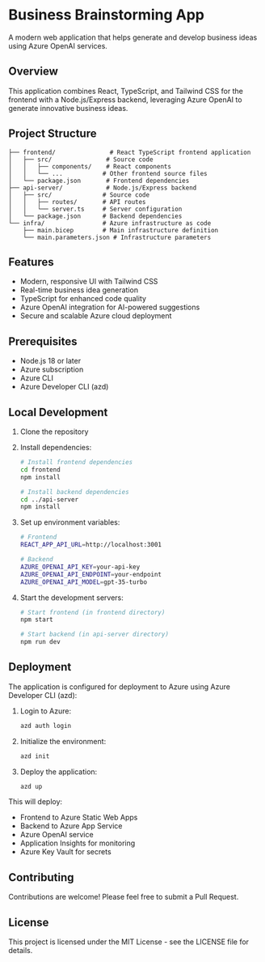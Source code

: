 # Business Brainstorming App

A modern web application that helps generate and develop business ideas using Azure OpenAI services.

## Overview

This application combines React, TypeScript, and Tailwind CSS for the frontend with a Node.js/Express backend, leveraging Azure OpenAI to generate innovative business ideas.

## Project Structure

```
├── frontend/               # React TypeScript frontend application
│   ├── src/               # Source code
│   │   ├── components/    # React components
│   │   └── ...           # Other frontend source files
│   └── package.json       # Frontend dependencies
├── api-server/            # Node.js/Express backend
│   ├── src/              # Source code
│   │   ├── routes/       # API routes
│   │   └── server.ts     # Server configuration
│   └── package.json      # Backend dependencies
└── infra/                # Azure infrastructure as code
    ├── main.bicep        # Main infrastructure definition
    └── main.parameters.json # Infrastructure parameters
```

## Features

- Modern, responsive UI with Tailwind CSS
- Real-time business idea generation
- TypeScript for enhanced code quality
- Azure OpenAI integration for AI-powered suggestions
- Secure and scalable Azure cloud deployment

## Prerequisites

- Node.js 18 or later
- Azure subscription
- Azure CLI
- Azure Developer CLI (azd)

## Local Development

1. Clone the repository
2. Install dependencies:
   ```bash
   # Install frontend dependencies
   cd frontend
   npm install

   # Install backend dependencies
   cd ../api-server
   npm install
   ```

3. Set up environment variables:
   ```bash
   # Frontend
   REACT_APP_API_URL=http://localhost:3001

   # Backend
   AZURE_OPENAI_API_KEY=your-api-key
   AZURE_OPENAI_API_ENDPOINT=your-endpoint
   AZURE_OPENAI_API_MODEL=gpt-35-turbo
   ```

4. Start the development servers:
   ```bash
   # Start frontend (in frontend directory)
   npm start

   # Start backend (in api-server directory)
   npm run dev
   ```

## Deployment

The application is configured for deployment to Azure using Azure Developer CLI (azd):

1. Login to Azure:
   ```bash
   azd auth login
   ```

2. Initialize the environment:
   ```bash
   azd init
   ```

3. Deploy the application:
   ```bash
   azd up
   ```

This will deploy:
- Frontend to Azure Static Web Apps
- Backend to Azure App Service
- Azure OpenAI service
- Application Insights for monitoring
- Azure Key Vault for secrets

## Contributing

Contributions are welcome! Please feel free to submit a Pull Request.

## License

This project is licensed under the MIT License - see the LICENSE file for details.
